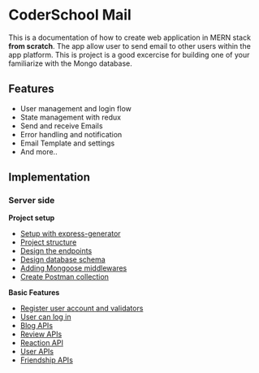# CoderSchool Mail

This is a documentation of how to create web application in MERN stack **from scratch**. The app allow user to send email to other users within the app platform. This is project is a good excercise for building one of your familiarize with the Mongo database.

<!-- A demo is worth a thousand words: [Demo App](https://social-blog-cs.netlify.app/) -->

## Features

- User management and login flow
- State management with redux
- Send and receive Emails
- Error handling and notification
- Email Template and settings
- And more..

## Implementation

<!-- ### Client side

We will use a already deployed backend API which you will learn soon (the server side):

```
https://social-blog-cs.herokuapp.com
```

**[API Documentation](./doc/api_doc.md)**

Let's get started:

**Project setup**

* [Setup a React App](/doc/client/00_setup_project.md)
* [Project Structure](/doc/client/01_project_structure.md)
* [Redux configuration](/doc/client/02_redux_config.md)
* [React Router and layouts](/doc/client/03_routes_layouts.md)

**Basic Features**

* [User can see a list of blogs in the home page](/doc/client/04_get_blogs.md)
* [Redirect on successful async redux action](/doc/client/05_redirect_to.md)
* [User can register a new account](/doc/client/06_register.md)
* [User can log in with an account](/doc/client/07_login.md)
* [User can log out](/doc/client/08_logout.md)
* [Persist login state on refresh](/doc/client/09_persist_login.md)
* [The Blog Detail Page](/doc/client/10_blog_detail.md)
* [User can write review to a blog](/doc/client/11_blog_review.md)
* [User can give an emoji reaction to a review or a blog](/doc/client/12_emoji_reaction.md)
* [Authenticated user can create/edit/delete blogs](/doc/client/13_blog_crud.md)
 -->

### Server side

**Project setup**

- [Setup with express-generator](/doc/server/00_setup_project.md)
- [Project structure](/doc/server/01_project_structure.md)
- [Design the endpoints](/doc/server/03_design_endpoints.md)
- [Design database schema](/doc/server/04_design_schema.md)
- [Adding Mongoose middlewares](/doc/server/05_mongoose_middlewares.md)
- [Create Postman collection](/doc/server/06_create_postman_collection.md)

**Basic Features**

- [Register user account and validators](/doc/server/07_register_user.md)
- [User can log in](/doc/server/08_login.md)
- [Blog APIs](/doc/server/09_blog_apis.md)
- [Review APIs](/doc/server/10_review_apis.md)
- [Reaction API](/doc/server/11_reaction_api.md)
- [User APIs](/doc/server/12_user_apis.md)
- [Friendship APIs](/doc/server/13_friendship_apis.md)
